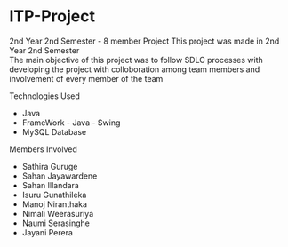 # ITP-Project
2nd Year 2nd Semester - 8 member Project
This project was made in 2nd Year 2nd Semester <br/>
The main objective of this project was to follow SDLC processes with developing the project with colloboration among team members and involvement of every member of the team<br/>

Technologies Used
* Java
* FrameWork - Java - Swing
* MySQL Database

Members Involved
* Sathira Guruge
* Sahan Jayawardene
* Sahan Illandara
* Isuru Gunathileka
* Manoj Niranthaka
* Nimali Weerasuriya
* Naumi Serasinghe
* Jayani Perera
